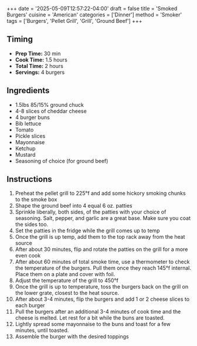 +++
date = '2025-05-09T12:57:22-04:00'
draft = false
title = 'Smoked Burgers'
cuisine = 'American'
categories = ['Dinner']
method = 'Smoker'
tags = ['Burgers', 'Pellet Grill', 'Grill', 'Ground Beef']
+++

## Timing

- **Prep Time:** 30 min
- **Cook Time:** 1.5 hours
- **Total Time:** 2 hours
- **Servings:** 4 burgers

## Ingredients

- 1.5lbs 85/15% ground chuck
- 4-8 slices of cheddar cheese
- 4 burger buns
- Bib lettuce
- Tomato
- Pickle slices
- Mayonnaise
- Ketchup
- Mustard
- Seasoning of choice (for ground beef)

## Instructions

1. Preheat the pellet grill to 225°f and add some hickory smoking chunks to the smoke box
2. Shape the ground beef into 4 equal 6 oz. patties
3. Sprinkle liberally, both sides, of the patties with your choice of seasoning. Salt, pepper, and garlic are a great base. Make sure you coat the sides too.
4. Set the patties in the fridge while the grill comes up to temp
5. Once the grill is up temp, add them to the top rack away from the heat source
6. After about 30 minutes, flip and rotate the patties on the grill for a more even cook
7. After about 60 minutes of total smoke time, use a thermometer to check the temperature of the burgers. Pull them once they reach 145°f internal. Place them on a plate and cover with foil.
8. Adjust the temperature of the grill to 450°f
9. Once the grill is up to temperature, toss the burgers back on the grill on the lower grate, closest to the heat source.
10. After about 3-4 minutes, flip the burgers and add 1 or 2 cheese slices to each burger
11. Pull the burgers after an additional 3-4 minutes of cook time and the cheese is melted. Let rest for a bit while the buns are toasted.
12. Lightly spread some mayonnaise to the buns and toast for a few minutes, until toasted.
13. Assemble the burger with the desired toppings
